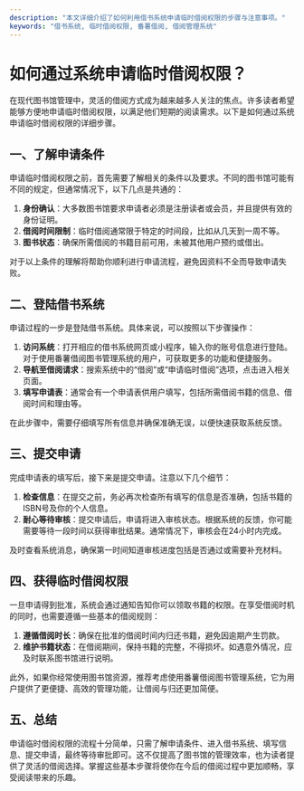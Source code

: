 ```yaml
---
description: "本文详细介绍了如何利用借书系统申请临时借阅权限的步骤与注意事项。"
keywords: "借书系统, 临时借阅权限, 番薯借阅, 借阅管理系统"
---
```

# 如何通过系统申请临时借阅权限？

在现代图书馆管理中，灵活的借阅方式成为越来越多人关注的焦点。许多读者希望能够方便地申请临时借阅权限，以满足他们短期的阅读需求。以下是如何通过系统申请临时借阅权限的详细步骤。

## 一、了解申请条件

申请临时借阅权限之前，首先需要了解相关的条件以及要求。不同的图书馆可能有不同的规定，但通常情况下，以下几点是共通的：

1. **身份确认**：大多数图书馆要求申请者必须是注册读者或会员，并且提供有效的身份证明。
2. **借阅时间限制**：临时借阅通常限于特定的时间段，比如从几天到一周不等。
3. **图书状态**：确保所需借阅的书籍目前可用，未被其他用户预约或借出。

对于以上条件的理解将帮助你顺利进行申请流程，避免因资料不全而导致申请失败。

## 二、登陆借书系统

申请过程的一步是登陆借书系统。具体来说，可以按照以下步骤操作：

1. **访问系统**：打开相应的借书系统网页或小程序，输入你的账号信息进行登陆。对于使用番薯借阅图书管理系统的用户，可获取更多的功能和便捷服务。
2. **导航至借阅请求**：搜索系统中的“借阅”或“申请临时借阅”选项，点击进入相关页面。
3. **填写申请表**：通常会有一个申请表供用户填写，包括所需借阅书籍的信息、借阅时间和理由等。

在此步骤中，需要仔细填写所有信息并确保准确无误，以便快速获取系统反馈。

## 三、提交申请

完成申请表的填写后，接下来是提交申请。注意以下几个细节：

1. **检查信息**：在提交之前，务必再次检查所有填写的信息是否准确，包括书籍的ISBN号及你的个人信息。
2. **耐心等待审核**：提交申请后，申请将进入审核状态。根据系统的反馈，你可能需要等待一段时间以获得审批结果。通常情况下，审核会在24小时内完成。

及时查看系统消息，确保第一时间知道审核进度包括是否通过或需要补充材料。

## 四、获得临时借阅权限

一旦申请得到批准，系统会通过通知告知你可以领取书籍的权限。在享受借阅时机的同时，也需要遵循一些基本的借阅规则：

1. **遵循借阅时长**：确保在批准的借阅时间内归还书籍，避免因逾期产生罚款。
2. **维护书籍状态**：在借阅期间，保持书籍的完整，不得损坏。如遇意外情况，应及时联系图书馆进行说明。

此外，如果你经常使用图书馆资源，推荐考虑使用番薯借阅图书管理系统，它为用户提供了更便捷、高效的管理功能，让借阅与归还更加简便。

## 五、总结

申请临时借阅权限的流程十分简单，只需了解申请条件、进入借书系统、填写信息、提交申请，最终等待审批即可。这不仅提高了图书馆的管理效率，也为读者提供了灵活的借阅选择。掌握这些基本步骤将使你在今后的借阅过程中更加顺畅，享受阅读带来的乐趣。

